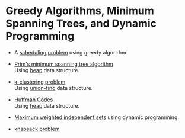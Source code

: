 
# Greedy Algorithms, Minimum Spanning Trees, and Dynamic Programming

* A [scheduling problem](/c3-greedy-dp/coures3ass1.py) using greedy algorirhm.

* [Prim's minimum spanning tree algorithm](/c3-greedy-dp/mst.py)<br>
Using [heap](/c3-greedy-dp/data_structures.py) data structure.

* [k-clustering problem](/c3-greedy-dp/k_clustering.py)<br>
Using [union-find](/c3-greedy-dp/data_structures.py) data structure.

* [Huffman Codes](/c3-greedy-dp/huffmancode.py)<br>
Using [heap](/c3-greedy-dp/data_structures.py) data structure.

* [Maximum weighted independent sets](/c3-greedy-dp/mwis.py) using dynamic programming.<br>

* [knapsack problem](/c3-greedy-dp/knapsack.py)<br>
